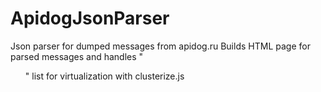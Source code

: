 # ApidogJsonParser
Json parser for dumped messages from apidog.ru
Builds HTML page for parsed messages and handles "<ul>" list for virtualization with clusterize.js
